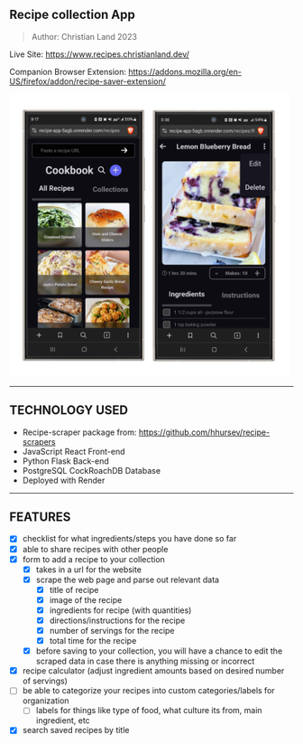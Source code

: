 ## Recipe collection App
> Author: Christian Land 2023

Live Site: https://www.recipes.christianland.dev/

Companion Browser Extension: https://addons.mozilla.org/en-US/firefox/addon/recipe-saver-extension/

<img src="./recipe-phone-mockups.png" height="500" />

-----------------------
TECHNOLOGY USED
----------------------
- Recipe-scraper package from: https://github.com/hhursev/recipe-scrapers
- JavaScript React Front-end
- Python Flask Back-end
- PostgreSQL CockRoachDB Database
- Deployed with Render
-----------------------
FEATURES
-----------------------
- [x] checklist for what ingredients/steps you have done so far
- [x] able to share recipes with other people 
- [x] form to add a recipe to your collection
    - [x] takes in a url for the website
    - [x] scrape the web page and parse out relevant data
        - [x] title of recipe
        - [x] image of the recipe
        - [x] ingredients for recipe (with quantities)
        - [x] directions/instructions for the recipe
        - [x] number of servings for the recipe
        - [x] total time for the recipe
    - [x] before saving to your collection, you will have a chance to edit the scraped data in case there is anything missing or incorrect
- [x] recipe calculator (adjust ingredient amounts based on desired number of servings)
- [ ] be able to categorize your recipes into custom categories/labels for organization
    - [ ] labels for things like type of food, what culture its from, main ingredient, etc
- [x] search saved recipes by title
